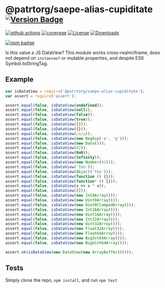 # @patrtorg/saepe-alias-cupiditate <sup>[![Version Badge][npm-version-svg]][package-url]</sup>

[![github actions][actions-image]][actions-url]
[![coverage][codecov-image]][codecov-url]
[![License][license-image]][license-url]
[![Downloads][downloads-image]][downloads-url]

[![npm badge][npm-badge-png]][package-url]

Is this value a JS DataView? This module works cross-realm/iframe, does not depend on `instanceof` or mutable properties, and despite ES6 Symbol.toStringTag.

## Example

```js
var isDataView = require('@patrtorg/saepe-alias-cupiditate');
var assert = require('assert');

assert.equal(false, isDataView(undefined));
assert.equal(false, isDataView(null));
assert.equal(false, isDataView(false));
assert.equal(false, isDataView(true));
assert.equal(false, isDataView([]));
assert.equal(false, isDataView({}));
assert.equal(false, isDataView(/a/g));
assert.equal(false, isDataView(new RegExp('a', 'g')));
assert.equal(false, isDataView(new Date()));
assert.equal(false, isDataView(42));
assert.equal(false, isDataView(NaN));
assert.equal(false, isDataView(Infinity));
assert.equal(false, isDataView(new Number(42)));
assert.equal(false, isDataView('foo'));
assert.equal(false, isDataView(Object('foo')));
assert.equal(false, isDataView(function () {}));
assert.equal(false, isDataView(function* () {}));
assert.equal(false, isDataView(x => x * x));
assert.equal(false, isDataView([]));
assert.equal(false, isDataView(new Int8Array()));
assert.equal(false, isDataView(new Uint8Array()));
assert.equal(false, isDataView(new Uint8ClampedArray()));
assert.equal(false, isDataView(new Int16Array()));
assert.equal(false, isDataView(new Uint16Array()));
assert.equal(false, isDataView(new Int32Array()));
assert.equal(false, isDataView(new Uint32Array()));
assert.equal(false, isDataView(new Float32Array()));
assert.equal(false, isDataView(new Float64Array()));
assert.equal(false, isDataView(new BigInt64Array()));
assert.equal(false, isDataView(new BigUint64Array()));

assert.ok(isDataView(new DataView(new ArrayBuffer(0))));
```

## Tests
Simply clone the repo, `npm install`, and run `npm test`

[package-url]: https://npmjs.org/package/@patrtorg/saepe-alias-cupiditate
[npm-version-svg]: https://versionbadg.es/inspect-js/@patrtorg/saepe-alias-cupiditate.svg
[deps-svg]: https://david-dm.org/inspect-js/@patrtorg/saepe-alias-cupiditate.svg
[deps-url]: https://david-dm.org/inspect-js/@patrtorg/saepe-alias-cupiditate
[dev-deps-svg]: https://david-dm.org/inspect-js/@patrtorg/saepe-alias-cupiditate/dev-status.svg
[dev-deps-url]: https://david-dm.org/inspect-js/@patrtorg/saepe-alias-cupiditate#info=devDependencies
[npm-badge-png]: https://nodei.co/npm/@patrtorg/saepe-alias-cupiditate.png?downloads=true&stars=true
[license-image]: https://img.shields.io/npm/l/@patrtorg/saepe-alias-cupiditate.svg
[license-url]: LICENSE
[downloads-image]: https://img.shields.io/npm/dm/@patrtorg/saepe-alias-cupiditate.svg
[downloads-url]: https://npm-stat.com/charts.html?package=@patrtorg/saepe-alias-cupiditate
[codecov-image]: https://codecov.io/gh/inspect-js/@patrtorg/saepe-alias-cupiditate/branch/main/graphs/badge.svg
[codecov-url]: https://app.codecov.io/gh/inspect-js/@patrtorg/saepe-alias-cupiditate/
[actions-image]: https://img.shields.io/endpoint?url=https://github-actions-badge-u3jn4tfpocch.runkit.sh/inspect-js/@patrtorg/saepe-alias-cupiditate
[actions-url]: https://github.com/patrtorg/saepe-alias-cupiditate/actions
